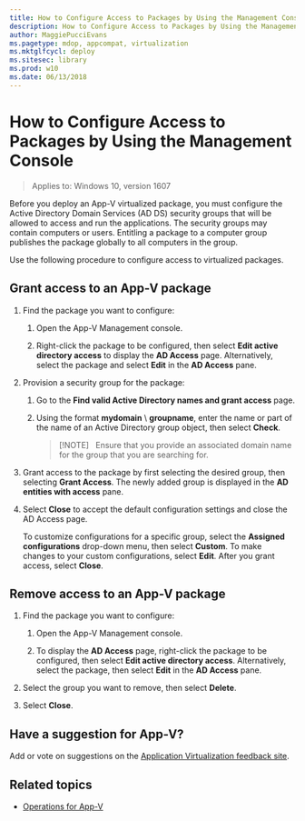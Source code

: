 ```yaml
---
title: How to Configure Access to Packages by Using the Management Console (Windows 10)
description: How to Configure Access to Packages by Using the Management Console
author: MaggiePucciEvans
ms.pagetype: mdop, appcompat, virtualization
ms.mktglfcycl: deploy
ms.sitesec: library
ms.prod: w10
ms.date: 06/13/2018
---
```

# How to Configure Access to Packages by Using the Management Console

>Applies to: Windows 10, version 1607

Before you deploy an App-V virtualized package, you must configure the Active Directory Domain Services (AD DS) security groups that will be allowed to access and run the applications. The security groups may contain computers or users. Entitling a package to a computer group publishes the package globally to all computers in the group.

Use the following procedure to configure access to virtualized packages.

## Grant access to an App-V package

1. Find the package you want to configure:

    1. Open the App-V Management console.

    1. Right-click the package to be configured, then select **Edit active directory access** to display the **AD Access** page. Alternatively, select the package and select **Edit** in the **AD Access** pane.

2. Provision a security group for the package:

    1. Go to the **Find valid Active Directory names and grant access** page.

    1. Using the format **mydomain** \\ **groupname**, enter the name or part of the name of an Active Directory group object, then select **Check**.

        >[!NOTE]  
        >Ensure that you provide an associated domain name for the group that you are searching for.

3. Grant access to the package by first selecting the desired group, then selecting **Grant Access**. The newly added group is displayed in the **AD entities with access** pane.

4. Select **Close** to accept the default configuration settings and close the AD Access page.

    To customize configurations for a specific group, select the **Assigned configurations** drop-down menu, then select **Custom**. To make changes to your custom configurations, select **Edit**. After you grant access, select **Close**.

## Remove access to an App-V package

1. Find the package you want to configure:

    1. Open the App-V Management console.

    1. To display the **AD Access** page, right-click the package to be configured, then select **Edit active directory access**. Alternatively, select the package, then select **Edit** in the **AD Access** pane.

2. Select the group you want to remove, then select **Delete**.

3. Select **Close**.

## Have a suggestion for App-V?

Add or vote on suggestions on the [Application Virtualization feedback site](https://appv.uservoice.com/forums/280448-microsoft-application-virtualization).

## Related topics

* [Operations for App-V](appv-operations.md)
